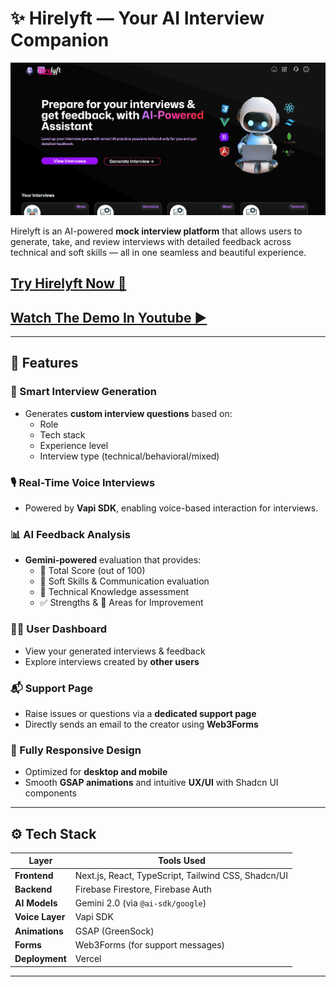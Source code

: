 # ✨ Hirelyft — Your AI Interview Companion

![Hero Banner](/public/banner.png) 

Hirelyft is an AI-powered **mock interview platform** that allows users to generate, take, and review interviews with detailed feedback across technical and soft skills — all in one seamless and beautiful experience.

## [Try Hirelyft Now 💫](https://hirelyft.vercel.app/)
## [Watch The Demo In Youtube ▶️](https://youtu.be/m5DlW_AryD4)

---

## 🚀 Features

### 🧠 Smart Interview Generation
- Generates **custom interview questions** based on:
  - Role
  - Tech stack
  - Experience level
  - Interview type (technical/behavioral/mixed)

### 🎙️ Real-Time Voice Interviews
- Powered by **Vapi SDK**, enabling voice-based interaction for interviews.

### 📊 AI Feedback Analysis
- **Gemini-powered** evaluation that provides:
  - 🎯 Total Score (out of 100)
  - 💬 Soft Skills & Communication evaluation
  - 🧠 Technical Knowledge assessment
  - ✅ Strengths & 🚧 Areas for Improvement

### 🧑‍💼 User Dashboard
- View your generated interviews & feedback
- Explore interviews created by **other users**

### 📬 Support Page
- Raise issues or questions via a **dedicated support page**
- Directly sends an email to the creator using **Web3Forms**

### 📱 Fully Responsive Design
- Optimized for **desktop and mobile**
- Smooth **GSAP animations** and intuitive **UX/UI** with Shadcn UI components

---

## ⚙️ Tech Stack

| Layer             | Tools Used                                                                 |
|------------------|------------------------------------------------------------------------------|
| **Frontend**      | Next.js, React, TypeScript, Tailwind CSS, Shadcn/UI                        |
| **Backend**       | Firebase Firestore, Firebase Auth                                           |
| **AI Models**     | Gemini 2.0 (via `@ai-sdk/google`)                                           |
| **Voice Layer**   | Vapi SDK                                                                    |
| **Animations**    | GSAP (GreenSock)                                                            |
| **Forms**         | Web3Forms (for support messages)                                            |
| **Deployment**    | Vercel                                                                      |

---



